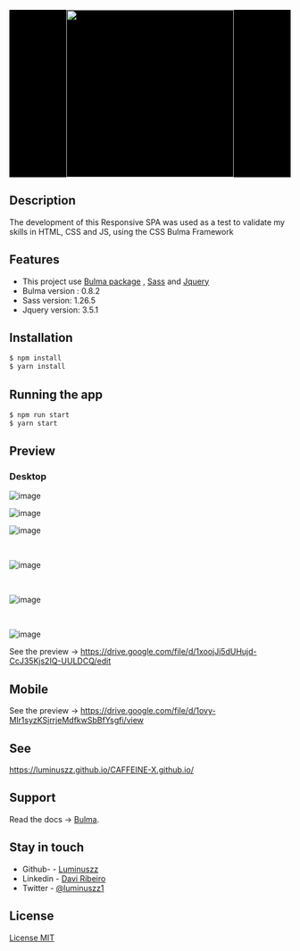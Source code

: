 <p align="center" style="background-color: black;" >
  <a target="blank"><img src="https://user-images.githubusercontent.com/48535259/81500779-beb74980-92aa-11ea-968f-551572c1ff74.png"
 width="300" alt="" /></a>
</p>




## Description


   <p>
  The development of this Responsive SPA was used as a test to validate my skills in HTML, CSS and JS, using the CSS Bulma Framework
</p>


## Features

  - This project use  [Bulma package](https://bulma.io) , [Sass](https://sass-lang.com) and [Jquery](https://code.jquery.com/jquery/)
  - Bulma version :  0.8.2
  - Sass version: 1.26.5 
  - Jquery version: 3.5.1
  


## Installation


```bash
$ npm install
$ yarn install
```

## Running the app

```bash
$ npm run start
$ yarn start

```
## Preview

  ### Desktop

![image](https://user-images.githubusercontent.com/48535259/81498918-0683a400-929e-11ea-98a4-e092910efa87.png)


![image](https://user-images.githubusercontent.com/48535259/81498934-1ac7a100-929e-11ea-86f3-34a939f11fe4.png)


![image](https://user-images.githubusercontent.com/48535259/81498943-274bf980-929e-11ea-8806-706739515a60.png)

<br/>

![image](https://user-images.githubusercontent.com/48535259/81498951-3337bb80-929e-11ea-9195-6fbe48bc196a.png)

<br/>

![image](https://user-images.githubusercontent.com/48535259/81498959-4185d780-929e-11ea-9796-5b616d40e873.png)

<br/>

![image](https://user-images.githubusercontent.com/48535259/81498963-4ba7d600-929e-11ea-8eac-262ab2d719b2.png)


See the preview -> https://drive.google.com/file/d/1xoojJi5dUHujd-CcJ35Kjs2IQ-UULDCQ/edit

  ## Mobile
  
   See the preview ->  https://drive.google.com/file/d/1ovy-Mlr1syzKSjrrjeMdfkwSbBfYsgfi/view


## See
https://luminuszz.github.io/CAFFEINE-X.github.io/

## Support

  Read the docs -> [Bulma](https://bulma.io).
  
## Stay in touch

 - Github- - [Luminuszz](https://github.com/luminuszz)
 - Linkedin - [Davi Ribeiro](https://www.linkedin.com/in/davi-ribeiro-luminuszz)
 - Twitter - [@luminuszz1](https://twitter.com/luminuszz1)

## License

[License MIT]()
